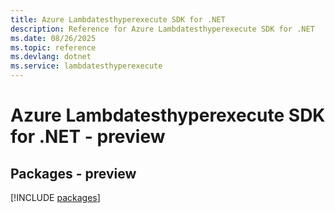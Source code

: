 ```yaml
---
title: Azure Lambdatesthyperexecute SDK for .NET
description: Reference for Azure Lambdatesthyperexecute SDK for .NET
ms.date: 08/26/2025
ms.topic: reference
ms.devlang: dotnet
ms.service: lambdatesthyperexecute
---
```

# Azure Lambdatesthyperexecute SDK for .NET - preview
## Packages - preview
[!INCLUDE [packages](lambdatesthyperexecute-index.md)]